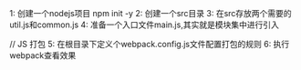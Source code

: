 1: 创建一个nodejs项目 npm init -y
2: 创建一个src目录
3: 在src存放两个需要的util.js和common.js
4: 准备一个入口文件main.js,其实就是模块集中进行引入

// JS 打包
5: 在根目录下定义个webpack.config.js文件配置打包的规则
6: 执行webpack查看效果